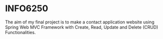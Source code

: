 # INFO6250
The aim of my final project is to make a contact application website using Spring Web MVC Framework with Create, Read, Update and Delete (CRUD) Functionalities. 

